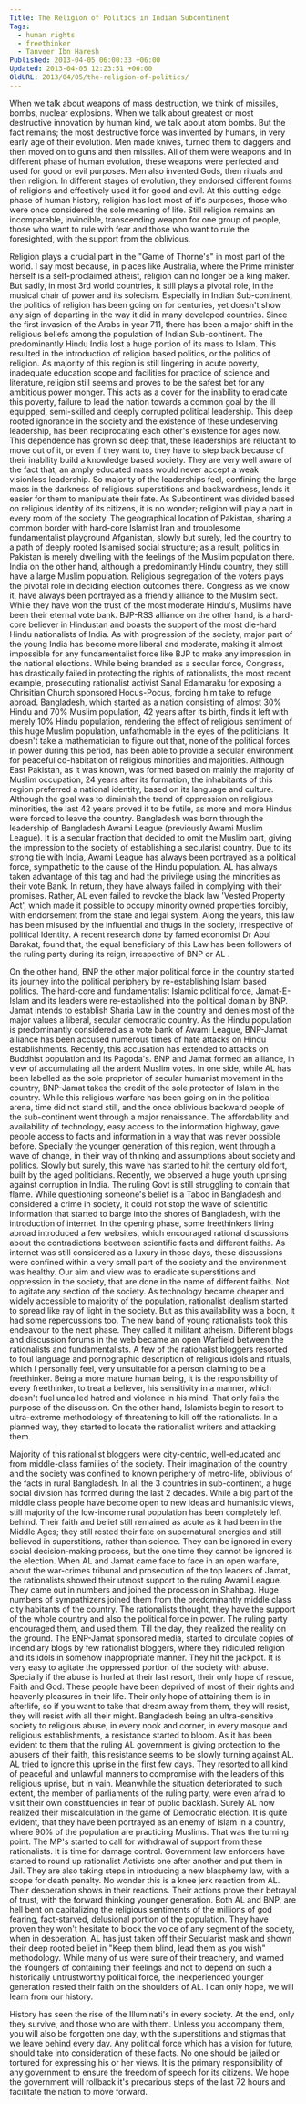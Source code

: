 ```yaml
---
Title: The Religion of Politics in Indian Subcontinent
Tags:
  - human rights
  - freethinker
  - Tanveer Ibn Haresh
Published: 2013-04-05 06:00:33 +06:00
Updated: 2013-04-05 12:23:51 +06:00
OldURL: 2013/04/05/the-religion-of-politics/
---
```


        
When we talk about weapons of mass destruction, we think of missiles, bombs, nuclear explosions. When we talk about greatest or most destructive innovation by human kind, we talk about atom bombs. But the fact remains; the most destructive force was invented by humans, in very early age of their evolution. Men made knives, turned them to daggers and then moved on to guns and then missiles. All of them were weapons and in different phase of human evolution, these weapons were perfected and used for good or evil purposes. Men also invented Gods, then rituals and then religion. In different stages of evolution, they endorsed different forms of religions and effectively used it for good and evil. At this cutting-edge phase of human history, religion has lost most of it's purposes, those who were once considered the sole meaning of life. Still religion remains an incomparable, invincible, transcending weapon for one group of people, those who want to rule with fear and those who want to rule the foresighted, with the support from the oblivious. 

Religion plays a crucial part in the "Game of Thorne's" in most part of the world. I say most because, in places like Australia, where the Prime minister herself is a self-proclaimed atheist, religion can no longer be a king maker. But sadly, in most 3rd world countries, it still plays a pivotal role, in the musical chair of power and its solecism. Especially in Indian Sub-continent, the politics of religion has been going on for centuries, yet doesn't show any sign of departing in the way it did in many developed countries.
Since the first invasion of the Arabs in year 711, there has been a major shift in the religious beliefs among the population of Indian Sub-continent. The predominantly Hindu India lost a huge portion of its mass to Islam. This resulted in the introduction of religion based politics, or the politics of religion. As majority of this region is still lingering in acute poverty, inadequate education scope and facilities for practice of science and literature, religion still seems and proves to be the safest bet for any ambitious power monger. This acts as a cover for the inability to eradicate this poverty, failure to lead the nation towards a common goal by the ill equipped, semi-skilled and deeply corrupted political leadership. This deep rooted ignorance in the society and the existence of these undeserving leadership, has been reciprocating each other's existence for ages now. This dependence has grown so deep that, these leaderships are reluctant to move out of it, or even if they want to, they have to step back because of their inability build a knowledge based society.  They are very well aware of the fact that, an amply educated mass would never accept a weak visionless leadership.  So majority of the leaderships feel, confining the large mass in the darkness of religious superstitions and backwardness, lends it easier for them to manipulate their fate. 
As Subcontinent was divided based on religious identity of its citizens, it is no wonder; religion will play a part in every room of the society.  The geographical location of Pakistan, sharing a common border with hard-core Islamist Iran and troublesome fundamentalist playground Afganistan, slowly but surely, led the country to a path of deeply rooted Islamised social structure; as a result, politics in Pakistan is merely dwelling with the feelings of the Muslim population there.  India on the other hand, although a predominantly Hindu country, they still have a large Muslim population. Religious segregation of the voters plays the pivotal role in deciding election outcomes there. Congress as we know it, have always been portrayed as a friendly alliance to the Muslim sect. While they have won the trust of the most moderate Hindu's, Muslims have been their eternal vote bank. BJP-RSS alliance on the other hand, is a hard-core believer in Hindustan and boasts the support of the most die-hard Hindu nationalists of India. As with progression of the society, major part of the young India has become more liberal and moderate, making it almost impossible for any fundamentalist force like BJP to make any impression in the national elections. While being branded as a secular force, Congress, has drastically failed in protecting the rights of rationalists, the most recent example, prosecuting rationalist activist Sanal Edamaraku for exposing a Chrisitian Church sponsored Hocus-Pocus, forcing him take to refuge abroad.
Bangladesh, which started as a nation consisting of almost 30% Hindu and 70% Muslim population, 42 years after its birth, finds it left with merely 10% Hindu population, rendering the effect  of religious sentiment of this huge Muslim population, unfathomable in the eyes of the politicians. It doesn't take a mathematician to figure out that, none of the political forces in power during this period, has been able to provide a secular environment for peaceful co-habitation of religious minorities and majorities. Although East Pakistan, as it was known, was formed based on mainly the majority of Muslim occupation, 24 years after its formation, the inhabitants of this region preferred a national identity, based on its language and culture. Although the goal was to diminish the trend of oppression on religious minorities, the last 42 years proved it to be futile, as more and more Hindus were forced to leave the country.
Bangladesh was born through the leadership of Bangladesh Awami League (previously Awami Muslim League). It is a secular fraction that decided to omit the Muslim part, giving the impression to the society of establishing a secularist country.  Due to its strong tie with India, Awami League has always been portrayed as a political force, sympathetic to the cause of the Hindu population. AL has always taken advantage of this tag and had the privilege using the minorities as their vote Bank. In return, they have always failed in complying with their promises. Rather,  AL even failed to  revoke the black law 'Vested Property Act', which made it possible to occupy minority owned properties forcibly, with endorsement from the state and legal system. Along the years, this law has been misused by the influential and thugs in the society, irrespective of political Identity. A recent research done by famed economist Dr Abul Barakat, found that, the equal beneficiary of this Law has been followers of the ruling party during its reign, irrespective of BNP or AL .

On the other hand, BNP the other major political force in the country started its journey into the political periphery by re-establishing Islam based politics.  The hard-core and fundamentalist Islamic political force, Jamat-E-Islam and its leaders were re-established into the political domain by BNP.  Jamat intends to establish Sharia Law in the country and denies most of the major values a liberal, secular democratic country. As the Hindu population is predominantly considered as a vote bank of Awami League, BNP-Jamat alliance has been accused numerous times of hate attacks on Hindu establishments. Recently, this accusation has extended to attacks on Buddhist population and its Pagoda's. BNP and Jamat formed an alliance, in view of accumulating all the ardent Muslim votes. In one side, while AL has been labelled as the sole proprietor of secular humanist movement in the country, BNP-Jamat takes the credit of the sole protector of Islam in the country. 
While this religious warfare has been going on in the political arena, time did not stand still, and the once oblivious backward people of the sub-continent went through a major renaissance. The affordability and availability of technology, easy access to the information highway, gave people access to facts and information in a way that was never possible before. Specially the younger generation of this region, went through a wave of change, in their way of thinking and assumptions about society and politics.  Slowly but surely, this wave has started to hit the century old fort, built by the aged politicians.  Recently, we observed a huge youth uprising against corruption in India. The ruling Govt is still struggling to contain that flame.
While questioning someone's belief is a Taboo in Bangladesh and considered a crime in society, it could not stop the wave of scientific information that started to barge into the shores of Bangladesh, with the introduction of internet. In the opening phase, some freethinkers living abroad introduced a few websites, which encouraged rational discussions about the contradictions beetween scientific facts  and different faiths. As internet was still considered as a luxury in those days, these discussions were confined within a very small part of the society and the environment was healthy. Our aim and view was to eradicate superstitions and oppression in the society, that are done in the name of different faiths. Not to agitate any section of the society. As technology became cheaper and widely accessible to majority of the population, rationalist idealism started to spread like ray of light in the society. But as this availability was a boon, it had some repercussions too. The new band of young  rationalists took this endeavour to the next phase. They called it militant atheism. Different blogs and discussion forums in the web became an open Warfield between the rationalists and fundamentalists. A few of the rationalist bloggers resorted to foul language and pornographic description of religious idols and rituals, which I personally feel, very unsuitable for a person claiming to be a freethinker. Being a more mature human being, it is the responsibility of every freethinker, to treat a believer, his sensitivity in a manner, which doesn't fuel uncalled hatred and violence in his mind. That only fails the purpose of the discussion.  On the other hand, Islamists begin to resort to ultra-extreme methodology of threatening to kill off the rationalists. In a planned way, they started to locate the rationalist writers and attacking them.

Majority of this rationalist bloggers were city-centric, well-educated and from middle-class families of the society. Their imagination of the country and the society was confined to known periphery of metro-life, oblivious of the facts in rural Bangladesh. In all the 3 countries in sub-continent, a huge social division has formed during the last 2 decades. While a big part of the middle class people have become open to new ideas and humanistic views, still majority of the low-income rural population has been completely left behind. Their faith and belief still remained as acute as it had been in the Middle Ages; they still rested their fate on supernatural energies and still believed in superstitions, rather than science.  They can be ignored in every social decision-making process, but the one time they cannot be ignored is the election. When AL and Jamat came face to face in an open warfare, about the war-crimes tribunal and prosecution of the top leaders of Jamat, the rationalists showed their utmost support to the ruling Awami League. They came out in numbers and joined the procession in Shahbag. Huge numbers of sympathizers joined them from the predominantly  middle class city habitants of the country. The rationalists thought, they have the support of the whole country and also the political force in power. The ruling party encouraged them, and used them. Till the day, they realized the reality on the ground. The BNP-Jamat sponsored media, started to circulate copies of incendiary blogs by few rationalist bloggers, where they ridiculed religion and its idols in somehow inappropriate manner. They hit the jackpot. It is very easy to agitate the oppressed portion of the society with abuse. Specially if the abuse is hurled at their last resort, their only hope of rescue, Faith and God.  These people have been deprived of most of their rights and heavenly pleasures in their life. Their only hope of attaining them is in afterlife, so if you want to take that dream away from them, they will resist, they will resist with all their might. Bangladesh being an ultra-sensitive society to religious abuse, in every nook and corner, in every mosque and religious establishments, a resistance started to bloom. As it has been evident to them that the ruling AL government is giving protection to the abusers of their faith, this resistance seems to be slowly turning against AL. AL tried to ignore this uprise in the first few days.  They resorted to all kind of peaceful and unlawful manners to compromise with the leaders of this religious uprise, but in vain.  Meanwhile the situation deteriorated to such extent, the member of parliaments of the ruling party, were even afraid to visit their own constituencies in fear of public backlash. Surely AL now realized their miscalculation in the game of Democratic election. It is quite evident, that they have been portrayed as an enemy of Islam in a country, where 90% of the population are practicing Muslims. That was the turning point. The MP's started to call for withdrawal of support from these rationalists. It is time for damage control.  Government law enforcers have started to round up rationalist Activists one after another and put them in Jail. They are also taking steps in introducing a new blasphemy law, with a scope for death penalty. No wonder this is a knee jerk reaction from AL. Their desperation shows in their reactions. Their actions prove their betrayal of trust, with the forward thinking younger generation. Both AL and BNP, are hell bent on capitalizing the religious sentiments of the millions of god fearing, fact-starved, delusional portion of the population. They have proven they won't hesitate to   block the voice of any segment of the society, when in desperation.  AL has just taken off their Secularist mask and shown their deep rooted belief in "Keep them blind, lead them as you wish" methodology. While many of us were sure of their treachery, and warned the Youngers of containing their feelings and not to depend on such a historically untrustworthy political force, the inexperienced younger generation rested their faith on the shoulders of AL. I can only hope, we will learn from our history. 

 History has seen the rise of the Illuminati's in every society. At the end, only they survive, and those who are with them. Unless you accompany them, you will also be forgotten one day, with the superstitions and stigmas that we leave behind every day.  Any political force which has a vision for future, should take into consideration of these facts. No one should be jailed or tortured for expressing his or her views. It is the primary responsibility of any government to ensure the freedom of speech for its citizens. We hope the government will rollback it's precarious steps of the last 72 hours and facilitate the nation to move forward.

